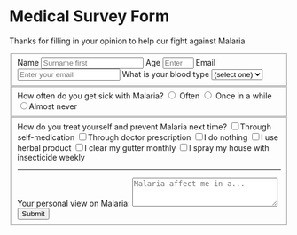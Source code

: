 

<!DOCTYPE html>
<html>
  <head>
    <h1 id="title">Medical Survey Form</h1>
    <link rel="stylesheet" type="text/css" href="https://github.com/pearison/1st-WD-project.git/styles.css/">
  </head>
  <body>
       <p id="description">Thanks for filling in your opinion to help our fight against Malaria</p>
       <form id="survey-form">
         <fieldset>
           <label id="name-label">Name <input type="text" name="username" id="name" placeholder="Surname first" required/></label>
           <label id="number-label">Age <input type="number" name="age" id="number" placeholder="Enter  your age" min="13" max="99" required/></label>
           <label id="email-label">Email <input type="email" name="email" id="email" placeholder="Enter your email" required/></label>
           <label>What is your blood type <select name="blood-type" id="dropdown">
            <option value="">(select one)</option>
            <option value="1">AA</option>
            <option value="2">AS</option>
            <option value="3">SS</option>
            <option value="4">Other</option> </select>
           </label>
         </fieldset>
         <fieldset> How often do you get sick with Malaria? 
           <label><input type="radio" name="occurrence" value="sickness" class="inline" required/> Often</label>
           <label><input type="radio" name="occurrence" value="sickness" class="inline" required/> Once in a while</label>
           <label><input type="radio" name="occurrence" value="sickness" class="inline" required />Almost never</label></fieldset>
         <fieldset>
           How do you treat yourself and prevent Malaria next time? 
           <label><input type="checkbox" name="treatment" value="measures" class="inline" required />Through self-medication</label>
           <label><input type="checkbox" name="treatment" value="measures" class="inline" required />Through doctor prescription</label>
           <label><input type="checkbox" name="treatment" value="measures" class="inline" required />I do nothing</label>
           <label><input type="checkbox" name="treatment" value="measures" class="inline" required />I use herbal product</label>
           <label><input type="checkbox" name="treatment" value="measures" class="inline" required />I clear my gutter monthly</label>
           <label><input type="checkbox" name="treatment" value="measures" class="inline" required />I spray my house with insecticide weekly</label>
           <hr class="line">
           <label>Your personal view on Malaria:
          <textarea name="bio" rows="3" cols="30" placeholder="Malaria affect me in a..."></textarea>
			  </label>
        <input type="submit" id="submit" value="Submit" />
         </fieldset>
       </form>
  </body>
</html>
  
